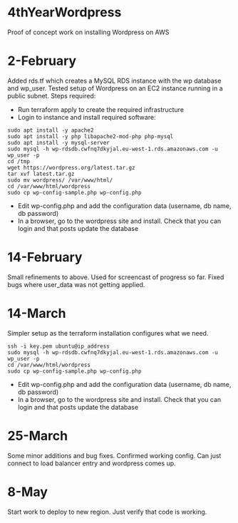 # 4thYearWordpress
Proof of concept work on installing Wordpress on AWS
# 2-February
Added rds.tf which creates a MySQL RDS instance with the wp database and wp_user. Tested setup of Wordpress on an EC2 instance running in 
a public subnet. Steps required:
- Run terraform apply to create the required infrastructure
- Login to instance and install required software:  
```
sudo apt install -y apache2
sudo apt install -y php libapache2-mod-php php-mysql
sudo apt install -y mysql-server
sudo mysql -h wp-rdsdb.cwfnq7dkyjal.eu-west-1.rds.amazonaws.com -u wp_user -p
cd /tmp
wget https://wordpress.org/latest.tar.gz
tar xvf latest.tar.gz
sudo mv wordpress/ /var/www/html/
cd /var/www/html/wordpress
sudo cp wp-config-sample.php wp-config.php
```
- Edit wp-config.php and add the configuration data (username, db name, db password)
- In a browser, go to the wordpress site and install. Check that you can login and that posts update the database
# 14-February
Small refinements to above. Used for screencast of progress so far. Fixed bugs where user_data was not getting applied.
# 14-March
Simpler setup as the terraform installation configures what we need.
```
ssh -i key.pem ubuntu@ip_address
sudo mysql -h wp-rdsdb.cwfnq7dkyjal.eu-west-1.rds.amazonaws.com -u wp_user -p
cd /var/www/html/wordpress
sudo cp wp-config-sample.php wp-config.php
```
- Edit wp-config.php and add the configuration data (username, db name, db password)
- In a browser, go to the wordpress site and install. Check that you can login and that posts update the database



# 25-March
Some minor additions and bug fixes. Confirmed working config. Can just connect to load balancer entry and wordpress comes up.

# 8-May
Start work to deploy to new region. Just verify that code is working.

